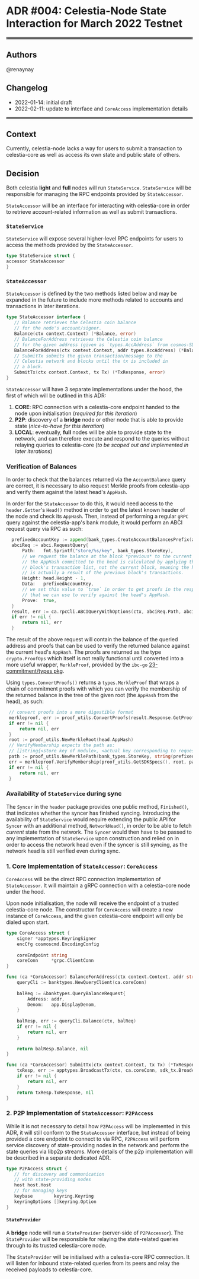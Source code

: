 # ADR #004: Celestia-Node State Interaction for March 2022 Testnet

<hr style="border:3px solid gray"> </hr>

## Authors

@renaynay

## Changelog

* 2022-01-14: initial draft
* 2022-02-11: update to interface and `CoreAccess` implementation details

<hr style="border:2px solid gray"> </hr>

## Context

Currently, celestia-node lacks a way for users to submit a transaction to celestia-core as well as access its own state
and public state of others.

## Decision

Both celestia **light** and **full** nodes will run `StateService`.
`StateService` will be responsible for managing the RPC endpoints provided by `StateAccessor`.

`StateAccessor` will be an interface for interacting with celestia-core in order to retrieve account-related information
as well as submit transactions.

### `StateService`

`StateService` will expose several higher-level RPC endpoints for users to access the methods provided by the
`StateAccessor`.

```go
type StateService struct {
accessor StateAccessor
}
``` 

### `StateAccessor`

`StateAccessor` is defined by the two methods listed below and may be expanded in the future to include more methods
related to accounts and transactions in later iterations.

```go
type StateAccessor interface {
   // Balance retrieves the Celestia coin balance
   // for the node's account/signer.
   Balance(ctx context.Context) (*Balance, error)
   // BalanceForAddress retrieves the Celestia coin balance
   // for the given address (given as `types.AccAddress` from cosmos-SDK).
   BalanceForAddress(ctx context.Context, addr types.AccAddress) (*Balance, error)
   // SubmitTx submits the given transaction/message to the
   // Celestia network and blocks until the tx is included in
   // a block.
   SubmitTx(ctx context.Context, tx Tx) (*TxResponse, error)
}
```

`StateAccessor` will have 3 separate implementations under the hood, the first of which will be outlined in this ADR:

1. **CORE**: RPC connection with a celestia-core endpoint handed to the node upon initialisation
   (*required for this iteration*)
2. **P2P**: discovery of a **bridge** node or other node that is able to provide state (*nice-to-have for this
   iteration*)
3. **LOCAL**: eventually, **full** nodes will be able to provide state to the network, and can therefore execute and
   respond to the queries without relaying queries to celestia-core (*to be scoped out and implemented in later
   iterations*)

### Verification of Balances
In order to check that the balances returned via the `AccountBalance` query are correct, it is necessary to also request
Merkle proofs from celestia-app and verify them against the latest head's `AppHash`.

In order for the `StateAccessor` to do this, it would need access to the `header.Getter`'s `Head()` method in order to get the latest known header of the node and check its `AppHash`.
Then, instead of performing a regular `gRPC` query against the celestia-app's bank module, it would perform an ABCI request query via RPC as such: 

```go
  prefixedAccountKey := append(bank_types.CreateAccountBalancesPrefix(addr.Bytes()), []byte(app.BondDenom)...)
  abciReq := abci.RequestQuery{
      Path:   fmt.Sprintf("store/%s/key", bank_types.StoreKey),
      // we request the balance at the block *previous* to the current head as
      // the AppHash committed to the head is calculated by applying the previous
      // block's transaction list, not the current block, meaning the head's AppHash
      // is actually a result of the previous block's transactions.
      Height: head.Height - 1,
      Data:   prefixedAccountKey,
      // we set this value to `true` in order to get proofs in the response
      // that we can use to verify against the head's AppHash.
      Prove:  true,
  }
  result, err := ca.rpcCli.ABCIQueryWithOptions(ctx, abciReq.Path, abciReq.Data,  rpc_client.ABCIQueryOptions{})
  if err != nil {
      return nil, err
  }
```

The result of the above request will contain the balance of the queried address and proofs that can be used to verify 
the returned balance against the current head's `AppHash`. The proofs are returned as the type `crypto.ProofOps` which 
itself is not really functional until converted into a more useful wrapper, `MerkleProof`, provided by the `ibc-go`
[23-commitment/types pkg](https://github.com/cosmos/ibc-go/blob/main/modules/core/23-commitment/types/utils.go#L10).

Using `types.ConvertProofs()` returns a `types.MerkleProof` that wraps a chain of commitment proofs with which you can
verify the membership of the returned balance in the tree of the given root (the `AppHash` from the head), as such: 

```go
 // convert proofs into a more digestible format
 merkleproof, err := proof_utils.ConvertProofs(result.Response.GetProofOps())
 if err != nil {
     return nil, err
 }
 root := proof_utils.NewMerkleRoot(head.AppHash)
 // VerifyMembership expects the path as:
 // []string{<store key of module>, <actual key corresponding to requested value>}
 path := proof_utils.NewMerklePath(bank_types.StoreKey, string(prefixedAccountKey))
 err = merkleproof.VerifyMembership(proof_utils.GetSDKSpecs(), root, path, result.Response.Value)
 if err != nil {
     return nil, err
 }
```

### Availability of `StateService` during sync
The `Syncer` in the `header`  package provides one public method, `Finished()`, that indicates whether the syncer has 
finished syncing. Introducing the availability of `StateService` would require extending the public API for `Syncer` 
with an additional method, `NetworkHead()`, in order to be able to fetch *current* state from the network. The `Syncer`
would then have to be passed to any implementation of `StateService` upon construction and relied on in order to access 
the network head even if the syncer is still syncing, as the network head is still verified even during sync.

### 1. Core Implementation of `StateAccessor`: `CoreAccess`

`CoreAccess` will be the direct RPC connection implementation of `StateAccessor`. It will maintain a gRPC connection
with a celestia-core node under the hood.

Upon node initialisation, the node will receive the endpoint of a trusted celestia-core node. The constructor for
`CoreAccess` will create a new instance of `CoreAccess`, and the given celestia-core endpoint will only be dialed upon
start.

```go
type CoreAccess struct {
    signer *apptypes.KeyringSigner
    encCfg cosmoscmd.EncodingConfig
    
    coreEndpoint string
    coreConn     *grpc.ClientConn
}

func (ca *CoreAccessor) BalanceForAddress(ctx context.Context, addr string) (*Balance, error) {
    queryCli := banktypes.NewQueryClient(ca.coreConn)
    
    balReq := &banktypes.QueryBalanceRequest{
        Address: addr,
        Denom:   app.DisplayDenom,
    }
    
    balResp, err := queryCli.Balance(ctx, balReq)
    if err != nil {
        return nil, err
    }
    
    return balResp.Balance, nil
}

func (ca *CoreAccessor) SubmitTx(ctx context.Context, tx Tx) (*TxResponse, error) {
    txResp, err := apptypes.BroadcastTx(ctx, ca.coreConn, sdk_tx.BroadcastMode_BROADCAST_MODE_SYNC, tx)
    if err != nil {
        return nil, err
    }
    return txResp.TxResponse, nil
}

```

### 2. P2P Implementation of `StateAccessor`: `P2PAccess`

While it is not necessary to detail how `P2PAccess` will be implemented in this ADR, it will still conform to the
`StateAccessor` interface, but instead of being provided a core endpoint to connect to via RPC, `P2PAccess` will perform
service discovery of state-providing nodes in the network and perform the state queries via libp2p streams. More details 
of the p2p implementation will be described in a separate dedicated ADR.

```go
type P2PAccess struct {
   // for discovery and communication
   // with state-providing nodes
   host host.Host
   // for managing keys
   keybase        keyring.Keyring
   keyringOptions []keyring.Option
}
```

#### `StateProvider`

A **bridge** node will run a `StateProvider` (server-side of `P2PAccessor`). The `StateProvider` will be responsible for
relaying the state-related queries through to its trusted celestia-core node.

The `StateProvider` will be initialised with a celestia-core RPC connection. It will listen for inbound state-related 
queries from its peers and relay the received payloads to celestia-core.

